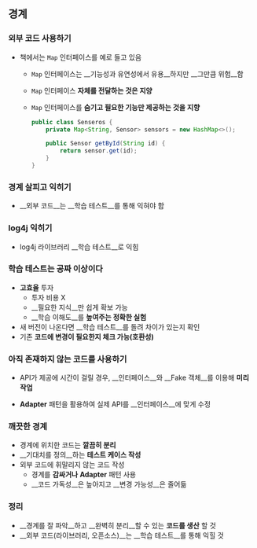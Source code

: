 ## 경계

### 외부 코드 사용하기

- 책에서는 `Map` 인터페이스를 예로 들고 있음

  - `Map` 인터페이스는 __기능성과 유연성에서 유용__하지만 __그만큼 위험__함

  - `Map` 인터페이스 __자체를 전달하는 것은 지양__

  - `Map` 인터페이스를 __숨기고 필요한 기능만 제공하는 것을 지향__

    ```java
    public class Senseros {
    	private Map<String, Sensor> sensors = new HashMap<>();

    	public Sensor getById(String id) {
        	return sensor.get(id);
    	}
    }
    ```

### 경계 살피고 익히기

- __외부 코드__는 __학습 테스트__를 통해 익혀야 함

### log4j 익히기

- log4j 라이브러리 __학습 테스트__로 익힘

### 학습 테스트는 공짜 이상이다

- __고효율__ 투자
  - 투자 비용 X
  - __필요한 지식__만 쉽게 확보 가능
  - __학습 이해도__를 __높여주는 정확한 실험__
- 새 버전이 나온다면 __학습 테스트__를 돌려 차이가 있는지 확인
- 기존 __코드에 변경이 필요한지 체크 가능(호환성)__

### 아직 존재하지 않는 코드를 사용하기

- API가 제공에 시간이 걸릴 경우, __인터페이스__와 __Fake 객체__를 이용해 __미리 작업__


- __Adapter__ 패턴을 활용하여 실제 API를 __인터페이스__에 맞게 수정
### 깨끗한 경계

- 경계에 위치한 코드는 __깔끔히 분리__
- __기대치를 정의__하는 __테스트 케이스 작성__
- 외부 코드에 휘말리지 않는 코드 작성
  - 경계를 __감싸거나__ __Adapter__ 패턴 사용
  - __코드 가독성__은 높아지고 __변경 가능성__은 줄어듦

### 정리

- __경계를 잘 파악__하고 __완벽히 분리__할 수 있는 __코드를 생산__ 할 것
- __외부 코드(라이브러리, 오픈소스)__는 __학습 테스트__를 통해 익힐 것